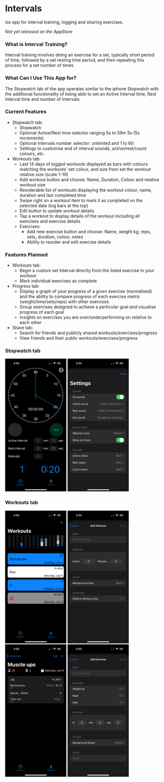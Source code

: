 #  Intervals
ios app for interval training, logging and sharing exercises.

*Not yet released on the AppStore*

### What is Interval Training?
Interval training involves doing an exercise for a set, typically short period of time, followed by a set  resting time period, and then repeating this process for a set number of times.


### What Can I Use This App for?
The Stopwatch tab of the app operates similar to the iphone Stopwatch with the additional functionality of being able to set an Active Interval time, Rest Interval time and number of Intervals.

### Current Features
- Stopwatch tab:
    - Stopwatch 
    - Optional Active/Rest time selector ranging 5s to 59m 5s (5s increments)
    - Optional Intervals number selector: unlimited and 1 to 60
    - Settings to customise end of interval sounds, active/rest/count colours, etc.
- Workouts tab:
    - Last 14 days of logged workouts displayed as bars with colours matching the workouts' set colour, and size from set the workout relative size (scale 1-10)
    - Add workout button and choose: Name, Duration, Colour and relative workout size
    - Reorderable list of workouts displaying the workout colour, name, duration and last completed time
    - Swipe right on a workout item to mark it as completed on the selected date (log bars at the top)
    - Edit button to update workout details
    - Tap a workout to display details of the workout including all exercises and exercise details
    - Exercises:
        - Add new exercise button and choose: Name, weight kg, reps, sets, duration, colour, notes
        - Ability to reorder and edit exercise details

### Features Planned
- Workouts tab:
    - Begin a custom set Interval directly from the listed exercise in your workout
    - Mark individual exercises as complete
- Progress tab:
    - Display a graph of your progress of a given exercise (normalised) and the ability to compare progress of each exercise metric (weight/time/sets/reps) with other exercises
    - Group exercises designed to achieve a particular goal and visualise progress of each goal
    - Insights on exercises you are over/underperforming on relative to each other
- Share tab:
  - Search for friends and publicly shared workouts/exercises/progress
  - View friends and their public workouts/exercises/progress




### Stopwatch tab
<img src="https://github.com/dccunning/Intervals/blob/main/screenshots/Stopwatch.PNG" alt="Stopwatch" width="200"/> <img src="https://github.com/dccunning/Intervals/blob/main/screenshots/StopwatchSettings.PNG" alt="Stopwatch Settings" width="200"/> 

### Workouts tab
<img src="https://github.com/dccunning/Intervals/blob/main/screenshots/Workouts.PNG" alt="Workouts" width="200"/> <img src="https://github.com/dccunning/Intervals/blob/main/screenshots/AddWorkout.PNG" alt="Add Workout" width="200"/> <img src="https://github.com/dccunning/Intervals/blob/main/screenshots/WorkoutDetails.PNG" alt="Workout Details" width="200"/> <img src="https://github.com/dccunning/Intervals/blob/main/screenshots/AddExercise.PNG" alt="Add Exercise" width="200"/>
